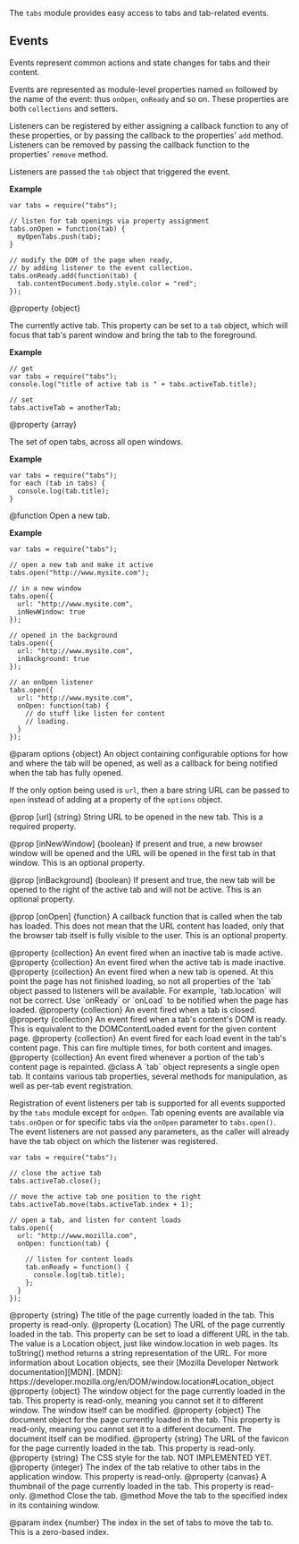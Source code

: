 <!-- contributed by Dietrich Ayala [dietrich@mozilla.com]  -->
<!-- edited by Noelle Murata [fiveinchpixie@gmail.com]  -->


The `tabs` module provides easy access to tabs and tab-related events.

Events
------

Events represent common actions and state changes for tabs and their content.

Events are represented as module-level properties named `on` followed by the
name of the event: thus `onOpen`, `onReady` and so on. These properties are
both `collections` and setters.

Listeners can be registered by either assigning a callback function to any
of these properties, or by passing the callback to the properties' `add`
method.  Listeners can be removed by passing the callback function to the
properties' `remove` method.

Listeners are passed the `tab` object that triggered the event.

**Example**

    var tabs = require("tabs");

    // listen for tab openings via property assignment
    tabs.onOpen = function(tab) {
      myOpenTabs.push(tab);
    }

    // modify the DOM of the page when ready,
    // by adding listener to the event collection.
    tabs.onReady.add(function(tab) {
      tab.contentDocument.body.style.color = "red";
    });

<api name="activeTab">
@property {object}

The currently active tab.  This property can be set to a `tab` object, which
will focus that tab's parent window and bring the tab to the foreground.

**Example**

    // get
    var tabs = require("tabs");
    console.log("title of active tab is " + tabs.activeTab.title);

    // set
    tabs.activeTab = anotherTab;

</api>

<api name="tabs">
@property {array}

The set of open tabs, across all open windows.

**Example**

    var tabs = require("tabs");
    for each (tab in tabs) {
      console.log(tab.title);
    }

</api>

<api name="open">
@function
Open a new tab.

**Example**

    var tabs = require("tabs");

    // open a new tab and make it active
    tabs.open("http://www.mysite.com");

    // in a new window
    tabs.open({
      url: "http://www.mysite.com",
      inNewWindow: true
    });

    // opened in the background
    tabs.open({
      url: "http://www.mysite.com",
      inBackground: true
    });

    // an onOpen listener
    tabs.open({
      url: "http://www.mysite.com",
      onOpen: function(tab) {
        // do stuff like listen for content
        // loading.
      }
    });

@param options {object}
An object containing configurable options for how and where the tab will be
opened, as well as a callback for being notified when the tab has fully opened.

If the only option being used is `url`, then a bare string URL can be passed to
`open` instead of adding at a property of the `options` object.

@prop [url] {string}
String URL to be opened in the new tab.
This is a required property.

@prop [inNewWindow] {boolean}
If present and true, a new browser window will be opened and the URL will be
opened in the first tab in that window. This is an optional property.

@prop [inBackground] {boolean}
If present and true, the new tab will be opened to the right of the active tab
and will not be active. This is an optional property.

@prop [onOpen] {function}
A callback function that is called when the tab has loaded. This does not mean
that the URL content has loaded, only that the browser tab itself is fully
visible to the user. This is an optional property.

</api>

<api name="onActivate">
@property {collection}
An event fired when an inactive tab is made active.
</api>

<api name="onDeactivate">
@property {collection}
An event fired when the active tab is made inactive.
</api>

<api name="onOpen">
@property {collection}
An event fired when a new tab is opened. At this point the page has not
finished loading, so not all properties of the `tab` object passed to
listeners will be available. For example, `tab.location` will not be
correct. Use `onReady` or `onLoad` to be notified when the page has loaded.
</api>

<api name="onClose">
@property {collection}
An event fired when a tab is closed.
</api>

<api name="onReady">
@property {collection}
An event fired when a tab's content's DOM is ready.
This is equivalent to the DOMContentLoaded event
for the given content page.
</api>

<api name="onLoad">
@property {collection}
An event fired for each load event in the tab's content page.
This can fire multiple times, for both content and images.
</api>

<api name="onPaint">
@property {collection}
An event fired whenever a portion of the tab's content page is repainted.

</api>

<api name="Tab">
@class
A `tab` object represents a single open tab. It contains various tab
properties, several methods for manipulation, as well as per-tab event
registration.

Registration of event listeners per tab is supported for all events supported by
the `tabs` module except for `onOpen`. Tab opening events are available via
`tabs.onOpen` or for specific tabs via the `onOpen` parameter to `tabs.open()`.
The event listeners are not passed any parameters, as the caller will already
have the tab object on which the listener was registered.

    var tabs = require("tabs");

    // close the active tab
    tabs.activeTab.close();

    // move the active tab one position to the right
    tabs.activeTab.move(tabs.activeTab.index + 1);

    // open a tab, and listen for content loads
    tabs.open({
      url: "http://www.mozilla.com",
      onOpen: function(tab) {

        // listen for content loads
        tab.onReady = function() {
          console.log(tab.title);
        };
      }
    });

<api name="title">
@property {string}
The title of the page currently loaded in the tab.
This property is read-only.
</api>

<api name="location">
@property {Location}
The URL of the page currently loaded in the tab.
This property can be set to load a different URL in the tab.
The value is a Location object, just like window.location in web pages.
Its toString() method returns a string representation of the URL.
For more information about Location objects, see their [Mozilla Developer
Network documentation][MDN].
[MDN]: https://developer.mozilla.org/en/DOM/window.location#Location_object
</api>

<api name="contentWindow">
@property {object}
The window object for the page currently loaded in the tab.
This property is read-only, meaning you cannot set it to different window.
The window itself can be modified.
</api>

<api name="contentDocument">
@property {object}
The document object for the page currently loaded in the tab.
This property is read-only, meaning you cannot set it to a different document.
The document itself can be modified.
</api>

<api name="favicon">
@property {string}
The URL of the favicon for the page currently loaded in the tab.
This property is read-only.
</api>

<api name="style">
@property {string}
The CSS style for the tab. NOT IMPLEMENTED YET.
</api>

<api name="index">
@property {integer}
The index of the tab relative to other tabs in the application window.
This property is read-only.
</api>

<api name="thumbnail">
@property {canvas}
A thumbnail of the page currently loaded in the tab.
This property is read-only.
</api>

<api name="close">
@method
Close the tab.
</api>

<api name="move">
@method
Move the tab to the specified index in its containing window.

@param index {number}
The index in the set of tabs to move the tab to. This is a zero-based index.
</api>
</api>

